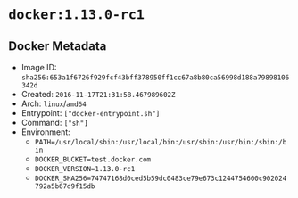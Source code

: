 # `docker:1.13.0-rc1`

## Docker Metadata

- Image ID: `sha256:653a1f6726f929fcf43bff378950ff1cc67a8b80ca56998d188a79898106342d`
- Created: `2016-11-17T21:31:58.467989602Z`
- Arch: `linux`/`amd64`
- Entrypoint: `["docker-entrypoint.sh"]`
- Command: `["sh"]`
- Environment:
  - `PATH=/usr/local/sbin:/usr/local/bin:/usr/sbin:/usr/bin:/sbin:/bin`
  - `DOCKER_BUCKET=test.docker.com`
  - `DOCKER_VERSION=1.13.0-rc1`
  - `DOCKER_SHA256=74747168d0ced5b59dc0483ce79e673c1244754600c902024792a5b67d9f15db`
